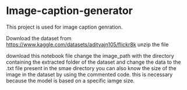 # Image-caption-generator

This project is used for image caption genration.

Download the dataset from https://www.kaggle.com/datasets/adityajn105/flickr8k
unzip the file

download this notebook file
change the image_path with the directory containing the extracted folder of the dataset
and change the data to the .txt file present in the smae directory
you can also know the size of the image in the dataset by using the commented code. this is necessary because the model is based on a specific iamge size.
